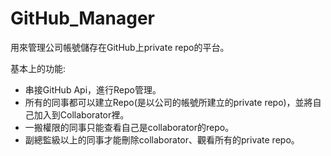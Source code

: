 # GitHub_Manager

用來管理公司帳號儲存在GitHub上private repo的平台。

基本上的功能:
 * 串接GitHub Api，進行Repo管理。
 * 所有的同事都可以建立Repo(是以公司的帳號所建立的private repo)，並將自己加入到Collaborator裡。
 * 一搬權限的同事只能查看自己是collaborator的repo。
 * 副總監級以上的同事才能刪除collaborator、觀看所有的private repo。

